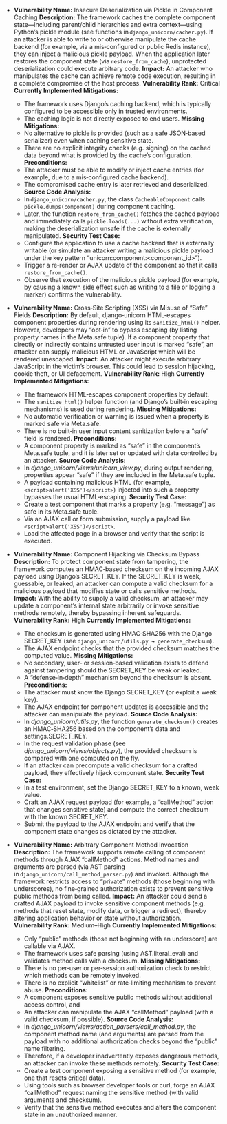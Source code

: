 - **Vulnerability Name:** Insecure Deserialization via Pickle in Component Caching
  **Description:**
  The framework caches the complete component state—including parent/child hierarchies and extra context—using Python’s pickle module (see functions in `django_unicorn/cacher.py`). If an attacker is able to write to or otherwise manipulate the cache backend (for example, via a mis‑configured or public Redis instance), they can inject a malicious pickle payload. When the application later restores the component state (via `restore_from_cache`), unprotected deserialization could execute arbitrary code.
  **Impact:**
  An attacker who manipulates the cache can achieve remote code execution, resulting in a complete compromise of the host process.
  **Vulnerability Rank:** Critical
  **Currently Implemented Mitigations:**
  - The framework uses Django’s caching backend, which is typically configured to be accessible only in trusted environments.
  - The caching logic is not directly exposed to end users.
  **Missing Mitigations:**
  - No alternative to pickle is provided (such as a safe JSON‑based serializer) even when caching sensitive state.
  - There are no explicit integrity checks (e.g. signing) on the cached data beyond what is provided by the cache’s configuration.
  **Preconditions:**
  - The attacker must be able to modify or inject cache entries (for example, due to a mis‑configured cache backend).
  - The compromised cache entry is later retrieved and deserialized.
  **Source Code Analysis:**
  - In `django_unicorn/cacher.py`, the class `CacheableComponent` calls `pickle.dumps(component)` during component caching.
  - Later, the function `restore_from_cache()` fetches the cached payload and immediately calls `pickle.loads(...)` without extra verification, making the deserialization unsafe if the cache is externally manipulated.
  **Security Test Case:**
  - Configure the application to use a cache backend that is externally writable (or simulate an attacker writing a malicious pickle payload under the key pattern “unicorn:component:<component_id>”).
  - Trigger a re‑render or AJAX update of the component so that it calls `restore_from_cache()`.
  - Observe that execution of the malicious pickle payload (for example, by causing a known side effect such as writing to a file or logging a marker) confirms the vulnerability.

- **Vulnerability Name:** Cross‑Site Scripting (XSS) via Misuse of “Safe” Fields
  **Description:**
  By default, django‑unicorn HTML‑escapes component properties during rendering using its `sanitize_html()` helper. However, developers may “opt‑in” to bypass escaping (by listing property names in the Meta.safe tuple). If a component property that directly or indirectly contains untrusted user input is marked “safe”, an attacker can supply malicious HTML or JavaScript which will be rendered unescaped.
  **Impact:**
  An attacker might execute arbitrary JavaScript in the victim’s browser. This could lead to session hijacking, cookie theft, or UI defacement.
  **Vulnerability Rank:** High
  **Currently Implemented Mitigations:**
  - The framework HTML‑escapes component properties by default.
  - The `sanitize_html()` helper function (and Django’s built‑in escaping mechanisms) is used during rendering.
  **Missing Mitigations:**
  - No automatic verification or warning is issued when a property is marked safe via Meta.safe.
  - There is no built‑in user input content sanitization before a “safe” field is rendered.
  **Preconditions:**
  - A component property is marked as “safe” in the component’s Meta.safe tuple, and it is later set or updated with data controlled by an attacker.
  **Source Code Analysis:**
  - In *django_unicorn/views/unicorn_view.py*, during output rendering, properties appear “safe” if they are included in the Meta.safe tuple.
  - A payload containing malicious HTML (for example, `<script>alert('XSS')</script>`) injected into such a property bypasses the usual HTML‑escaping.
  **Security Test Case:**
  - Create a test component that marks a property (e.g. “message”) as safe in its Meta.safe tuple.
  - Via an AJAX call or form submission, supply a payload like `<script>alert('XSS')</script>`.
  - Load the affected page in a browser and verify that the script is executed.

- **Vulnerability Name:** Component Hijacking via Checksum Bypass
  **Description:**
  To protect component state from tampering, the framework computes an HMAC‑based checksum on the incoming AJAX payload using Django’s SECRET_KEY. If the SECRET_KEY is weak, guessable, or leaked, an attacker can compute a valid checksum for a malicious payload that modifies state or calls sensitive methods.
  **Impact:**
  With the ability to supply a valid checksum, an attacker may update a component’s internal state arbitrarily or invoke sensitive methods remotely, thereby bypassing inherent safeguards.
  **Vulnerability Rank:** High
  **Currently Implemented Mitigations:**
  - The checksum is generated using HMAC‑SHA256 with the Django SECRET_KEY (see `django_unicorn/utils.py → generate_checksum`).
  - The AJAX endpoint checks that the provided checksum matches the computed value.
  **Missing Mitigations:**
  - No secondary, user‑ or session‑based validation exists to defend against tampering should the SECRET_KEY be weak or leaked.
  - A “defense‑in‑depth” mechanism beyond the checksum is absent.
  **Preconditions:**
  - The attacker must know the Django SECRET_KEY (or exploit a weak key).
  - The AJAX endpoint for component updates is accessible and the attacker can manipulate the payload.
  **Source Code Analysis:**
  - In *django_unicorn/utils.py*, the function `generate_checksum()` creates an HMAC‑SHA256 based on the component’s data and settings.SECRET_KEY.
  - In the request validation phase (see *django_unicorn/views/objects.py*), the provided checksum is compared with one computed on the fly.
  - If an attacker can precompute a valid checksum for a crafted payload, they effectively hijack component state.
  **Security Test Case:**
  - In a test environment, set the Django SECRET_KEY to a known, weak value.
  - Craft an AJAX request payload (for example, a “callMethod” action that changes sensitive state) and compute the correct checksum with the known SECRET_KEY.
  - Submit the payload to the AJAX endpoint and verify that the component state changes as dictated by the attacker.

- **Vulnerability Name:** Arbitrary Component Method Invocation
  **Description:**
  The framework supports remote calling of component methods through AJAX “callMethod” actions. Method names and arguments are parsed (via AST parsing in `django_unicorn/call_method_parser.py`) and invoked. Although the framework restricts access to “private” methods (those beginning with underscores), no fine‑grained authorization exists to prevent sensitive public methods from being called.
  **Impact:**
  An attacker could send a crafted AJAX payload to invoke sensitive component methods (e.g. methods that reset state, modify data, or trigger a redirect), thereby altering application behavior or state without authorization.
  **Vulnerability Rank:** Medium–High
  **Currently Implemented Mitigations:**
  - Only “public” methods (those not beginning with an underscore) are callable via AJAX.
  - The framework uses safe parsing (using AST.literal_eval) and validates method calls with a checksum.
  **Missing Mitigations:**
  - There is no per‑user or per‑session authorization check to restrict which methods can be remotely invoked.
  - There is no explicit “whitelist” or rate‑limiting mechanism to prevent abuse.
  **Preconditions:**
  - A component exposes sensitive public methods without additional access control, and
  - An attacker can manipulate the AJAX “callMethod” payload (with a valid checksum, if possible).
  **Source Code Analysis:**
  - In *django_unicorn/views/action_parsers/call_method.py*, the component method name (and arguments) are parsed from the payload with no additional authorization checks beyond the “public” name filtering.
  - Therefore, if a developer inadvertently exposes dangerous methods, an attacker can invoke these methods remotely.
  **Security Test Case:**
  - Create a test component exposing a sensitive method (for example, one that resets critical data).
  - Using tools such as browser developer tools or curl, forge an AJAX “callMethod” request naming the sensitive method (with valid arguments and checksum).
  - Verify that the sensitive method executes and alters the component state in an unauthorized manner.
